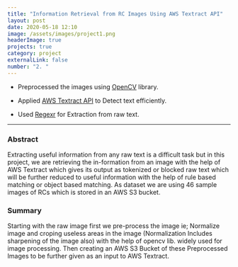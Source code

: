 ```yaml
---
title: "Information Retrieval from RC Images Using AWS Textract API"
layout: post
date: 2020-05-18 12:10
image: /assets/images/project1.png
headerImage: true
projects: true
category: project
externalLink: false
number: "2. "
---
```




- Preprocessed the images using [OpenCV](https://opencv-python-tutroals.readthedocs.io/en/latest/py_tutorials/py_imgproc/py_table_of_contents_imgproc/py_table_of_contents_imgproc.html) library.

- Applied [AWS Textract API](https://docs.aws.amazon.com/textract/latest/dg/what-is.html) to Detect text efficiently.

- Used [Regexr](https://regexr.com/) for Extraction from raw text.
<hr class="rounded">

<h3>Abstract</h3>
Extracting useful information from any raw text is a difficult task but in this project, we are retrieving the in-formation from an image with the help of AWS Textract which gives its output as tokenized or blocked raw text which will be further reduced to useful information with the help of rule based matching or object based matching. As dataset we are using 46 sample images of RCs which is stored in an AWS S3 bucket.

<h3>Summary</h3>

Starting with the raw image first we pre-process the image ie; Normalize image and croping useless areas in the image (Normalization Includes sharpening of the image also) with the help of opencv lib. widely used for image processing.
Then creating an AWS S3 Bucket of these Preprocessed Images to be further given as an input to AWS Textract.